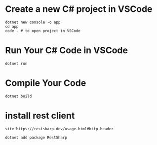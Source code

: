 

# Create a new C# project in VSCode
    dotnet new console -o app
    cd app
    code . # to open project in VSCode


# Run Your C# Code in VSCode
    dotnet run


# Compile Your Code
    dotnet build


# install rest client
    site https://restsharp.dev/usage.html#http-header

    dotnet add package RestSharp